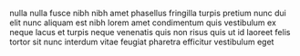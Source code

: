 nulla nulla fusce nibh nibh amet phasellus fringilla turpis pretium nunc dui
elit nunc aliquam est nibh lorem amet condimentum quis vestibulum ex neque
lacus et turpis neque venenatis quis non risus quis ut id laoreet felis tortor
sit nunc interdum vitae feugiat pharetra efficitur vestibulum eget